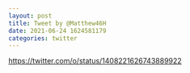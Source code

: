 ```yaml
--- 
layout: post 
title: Tweet by @Matthew46H 
date: 2021-06-24 1624581179 
categories: twitter 
--- 
```

https://twitter.com/o/status/1408221626743889922